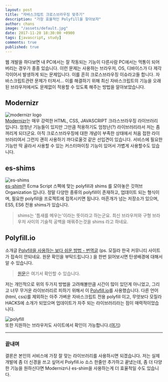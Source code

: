 ```yaml
---
layout: post
title: "자바스크립트 크로스브라우징 맞추기"
description: "가장 효율적인 Polyfill을 찾아보자"
author: chans
image: "/assets/default.jpg"
date: 2017-11-28 18:30:00 +0900
tags: [javascript, study]
comments: true
published: true
---
```


웹 개발을 하다보면 내 PC에서는 잘 작동되는 기능이 다른사람 PC에서는 먹통이 되어버리는 경우가 종종 있습니다. 이런 문제는 사용하는 브라우저, OS, 디바이스가  다 제각각이어서 발생하게 되는 문제입니다. 이를 흔히 크로스브라우징 이슈라고들 합니다. 자바스크립트관련 문제가 터져서... 이를 해결하기 위해 최신 자바스크립트의 기능을 오래된 브라우저에서도 문제없이 적용할 수 있도록 해주는 방법을 알아보았습니다.

## Modernizr

![modernizr logo](/assets/201711/20171129-2.png)  
[Modernizr](https://modernizr.com/)는 매우 강력한 HTML, CSS, JAVASCRIPT 크라스브라우징 라이브러리 입니다. 엄청난 기능들이 있지만 그만큼 적용하기도 엄청난(?) 라이브러리라서 저는 좀 꺼리게 되더군요. 아직 크로스브라우징에 대한 개념이 부족한 상태에서 처음 접한 라이브러리여서 그런지 괜히 사용하기 까다로울것 같은 선입견이 있습니다. 서비스에 필요한 기능만 딱 골라서 사용할 수 있는 커스터마이징 기능이 있어서 가볍게 사용할수도 있습니다. 

## es-shims

![es-shims](/assets/201711/20171129-4.png)   
[es-shim](https://github.com/es-shims)은 Ecma Script 스펙에 맞는 polyfill과 shims 를 모아놓은 깃허브 Organization 입니다. 정말 다양한 종류의 polyfill이 존재하고, 업데이트 되는 형식이며, 필요한 polyfill을 프로젝트에 접목시키면 됩니다. 마흔개가 넘는 저장소가 있으며, ES5, ES6 전용 shims가 있습니다. 

> shims는 '틈새를 메우는'이라는 뜻이라고 하는군요. 최신 브라우저와 구형 브라우저 사이의 기술적 공백을 매꿔주는것을 shims 라고 하네요.

## Polyfill.io
소개글 [Polyfill을 사용하는 보다 쉬운 방법 - 번역글](http://hacks.mozilla.or.kr/2014/12/an-easier-way-of-using-polyfills/) (ps. 모질라 한국 커뮤니티 사이트가 접속이 안되네요. 원문 확인을 부탁드립니다.) 을 한번 읽어보시면 탄생배경에 대해서 알 수 있습니다. 

> [원문](https://hacks.mozilla.org/2014/11/an-easier-way-of-using-polyfills/)은 여기서 확인할 수 있습니다.

저는 개인적으로 위의 두가지 방법을 고려해볼만큼 시간이 많이 있던게 아니었고, 그리고 너무 무거운 라이브러리르 피하기 위해서 이 [Polyfill.io](https://cdn.polyfill.io/v2/docs/)를 사용했습니다. 다른 언어(html, css)를 제외하는 아주 가벼운 자바스크립트 전용 polyfill 이고, 무엇보다 모질라 HACKS에 소개가 되었으며 업데이트가 자주 되는 라이브러리라는 점이 매력적이었습니다. 

![polyfill](/assets/201711/20171129-3.png)  
또한 지원하는 브라우저도 사이트에서 확인이 가능합니다.([여기](https://cdn.polyfill.io/v2/docs/features/))

---

### 끝내며
결론은 본인의 서비스에 가장 잘 맞는 라이브러리를 사용하시면 되겠습니다. 저는 실제 개발에 좀 더 신경을 쓰고 싶어서 Polyfill.io 소스 한줄만 추가하고 끝냈는데, 좀 더 다양한 기능을 원하신다면 Modernizr나 es-shim을 사용하는게 더 효율적일 수도 있습니다. 









